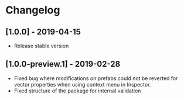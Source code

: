 # Changelog

## [1.0.0] - 2019-04-15

- Release stable version

## [1.0.0-preview.1] - 2019-02-28

- Fixed bug where modifications on prefabs could not be reverted for vector properties when using context menu in Inspector.
- Fixed structure of the package for internal validation
